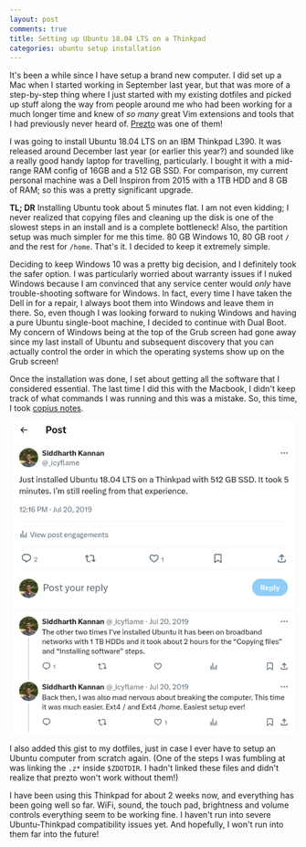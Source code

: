 ```yaml
---
layout: post
comments: true
title: Setting up Ubuntu 18.04 LTS on a Thinkpad
categories: ubuntu setup installation
---
```


It's been a while since I have setup a brand new computer. I did set up a Mac
when I started working in September last year, but that was more of a
step-by-step thing where I just started with my existing dotfiles and picked up
stuff along the way from people around me who had been working for a much longer
time and knew of _so many_ great Vim extensions and tools that I had previously
never heard of. [Prezto][1] was one of them!

I was going to install Ubuntu 18.04 LTS on an IBM Thinkpad L390. It was released
around December last year (or earlier this year?) and sounded like a really good
handy laptop for travelling, particularly. I bought it with a mid-range RAM
config of 16GB and a 512 GB SSD. For comparison, my current personal machine was
a Dell Inspiron from 2015 with a 1TB HDD and 8 GB of RAM; so this was a pretty
significant upgrade.

**TL; DR** Installing Ubuntu took about 5 minutes flat. I am not even
kidding; I never realized that copying files and cleaning up the disk is one of
the slowest steps in an install and is a complete bottleneck! Also, the
partition setup was much simpler for me this time. 80 GB Windows 10, 80 GB root
`/` and the rest for `/home`. That's it. I decided to keep it extremely simple.

Deciding to keep Windows 10 was a pretty big decision, and I definitely took the
safer option. I was particularly worried about warranty issues if I nuked
Windows because I am convinced that any service center would _only_ have
trouble-shooting software for Windows. In fact, every time I have taken the Dell
in for a repair, I always boot them into Windows and leave them in there. So,
   even though I was looking forward to nuking Windows and having a pure Ubuntu
   single-boot machine, I decided to continue with Dual Boot. My concern of
   Windows being at the top of the Grub screen had gone away since my last
   install of Ubuntu and subsequent discovery that you can actually control the
   order in which the operating systems show up on the Grub screen!

Once the installation was done, I set about getting all the software that I considered
essential. The last time I did this with the Macbook, I didn't keep track of what commands I was
running and this was a mistake. So, this time, I took [copius
notes](https://gist.github.com/icyflame/1399a7462f4c56103f8417b26875f5c5).

[![twitter-screenshot](/public/img/2019-07-20-twitter.png)](https://twitter.com/_icyflame/status/1152417034115747841)

I also added this gist to my dotfiles, just in case I ever have to setup an Ubuntu computer from
scratch again. (One of the steps I was fumbling at was linking the `.z*` inside `$ZDOTDIR`. I hadn't
linked these files and didn't realize that prezto won't work without them!)

I have been using this Thinkpad for about 2 weeks now, and everything has been
going well so far. WiFi, sound, the touch pad, brightness and volume controls
everything seem to be working fine. I haven't run into severe Ubuntu-Thinkpad
compatibility issues yet. And hopefully, I won't run into them far into the
future!

[1]: https://blog.siddharthkannan.in/shell/zsh/prezto/2019/04/06/oh-my-zsh-to-prezto
